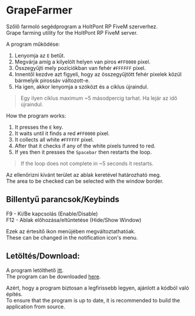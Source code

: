 ﻿# GrapeFarmer

Szőlő farmoló segédprogram a HoltPont RP FiveM szerverhez.\
Grape farming utility for the HoltPont RP FiveM server.

A program működése:
1. Lenyomja az `E` betűt.
2. Megvárja amíg a kilyelölt helyen van piros `#FF0000` pixel.
3. Összegyűjti mely pozíciókban van fehér `#FFFFFF` pixel.
4. Innentől kezdve azt figyeli, hogy az összegyűjtött fehér pixelek közül bármelyik pirossáv változott-e.
5. Ha igen, akkor lenyomja a szóközt és a ciklus újraindul.
> Egy ilyen ciklus maximum ~5 másodpercig tarhat. Ha lejár az idő újraindul.

How the program works:
1. It presses the `E` key.
2. It waits until it finds a red `#FF0000` pixel.
3. It collects all white `#FFFFFF` pixel.
4. After that it checks if any of the white pixels tunred to red.
5. If yes then it presses the `Spacebar` then restarts the loop.
> If the loop does not complete in ~5 seconds it restarts.

Az ellenőrizni kívánt terület az ablak keretével határozható meg.\
The area to be checked can be selected with the window border.

## Billentyű parancsok/Keybinds

F9  - Ki/Be kapcsolás (Enable/Disable)\
F12 - Ablak előhozása/eltűntetése (Hide/Show Window)

Ezek az értesítő ikon menüjében megváltoztathatóak.\
These can be changed in the notification icon's menu.

## Letöltés/Download:

A program letölthető [itt](https://github.com/Toarexer/GrapeFarmer/tree/master/Release/GrapeFarmer.exe).\
The program can be downloaded [here](https://github.com/Toarexer/GrapeFarmer/tree/master/Release/GrapeFarmer.exe).

Azért, hogy a program biztosan a legfirissebb legyen, ajánlott a kódból való építés.\
To ensure that the program is up to date, it is recommended to build the application from source.
